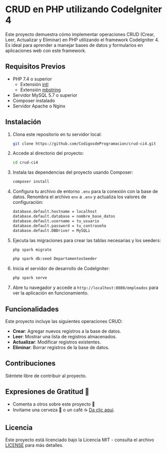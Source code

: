 # CRUD en PHP utilizando CodeIgniter 4

Este proyecto demuestra cómo implementar operaciones CRUD (Crear, Leer, Actualizar y Eliminar) en PHP utilizando el framework CodeIgniter 4. Es ideal para aprender a manejar bases de datos y formularios en aplicaciones web con este framework.

## Requisitos Previos

- PHP 7.4 o superior
  - Extensión [intl](http://php.net/manual/en/intl.requirements.php)
  - Extensión [mbstring](http://php.net/manual/en/mbstring.installation.php)
- Servidor MySQL 5.7 o superior
- Composer instalado
- Servidor Apache o Nginx

## Instalación

1. Clona este repositorio en tu servidor local:
    ```bash
    git clone https://github.com/CodigosdeProgramacion/crud-ci4.git
    ```

2. Accede al directorio del proyecto:
    ```bash
    cd crud-ci4
    ```

3. Instala las dependencias del proyecto usando Composer:
    ```bash
    composer install
    ```

4. Configura tu archivo de entorno `.env` para la conexión con la base de datos. Renombra el archivo `env` a `.env` y actualiza los valores de configuración:

    ```bash
    database.default.hostname = localhost
    database.default.database = nombre_base_datos
    database.default.username = tu_usuario
    database.default.password = tu_contraseña
    database.default.DBDriver = MySQLi
    ```

5. Ejecuta las migraciones para crear las tablas necesarias y los seeders:
    ```bash
    php spark migrate

    php spark db:seed DepartamentosSeeder
    ```

6. Inicia el servidor de desarrollo de CodeIgniter:
    ```bash
    php spark serve
    ```

7. Abre tu navegador y accede a `http://localhost:8080/empleados` para ver la aplicación en funcionamiento.

## Funcionalidades

Este proyecto incluye las siguientes operaciones CRUD:

- **Crear**: Agregar nuevos registros a la base de datos.
- **Leer**: Mostrar una lista de registros almacenados.
- **Actualizar**: Modificar registros existentes.
- **Eliminar**: Borrar registros de la base de datos.

## Contribuciones

Siéntete libre de contribuir al proyecto.

## Expresiones de Gratitud 🎁

- Comenta a otros sobre este proyecto 📢
- Invitame una cerveza 🍺 o un café ☕ [Da clic aquí](https://www.paypal.com/paypalme/markorobles?locale.x=es_XC.).

## Licencia

Este proyecto está licenciado bajo la Licencia MIT - consulta el archivo [LICENSE](LICENSE) para más detalles.
